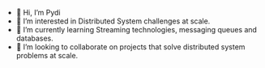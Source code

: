 - 👋 Hi, I’m Pydi
- 👀 I’m interested in Distributed System challenges at scale.
- 🌱 I’m currently learning Streaming technologies, messaging queues and databases.
- 💞️ I’m looking to collaborate on projects that solve distributed system problems at scale.

<!---
pkamanuru/pkamanuru is a ✨ special ✨ repository because its `README.md` (this file) appears on your GitHub profile.
You can click the Preview link to take a look at your changes.
--->
